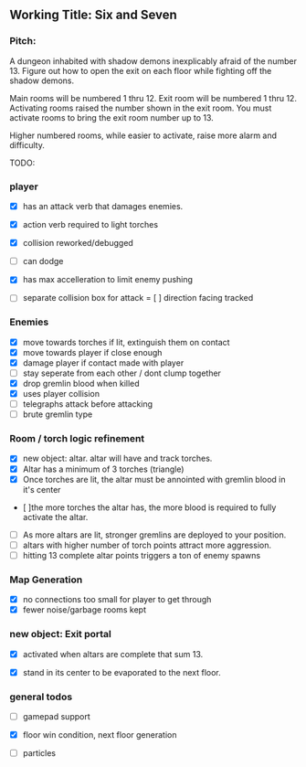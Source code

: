 
## Working Title: Six and Seven
### Pitch: 
A dungeon inhabited with shadow demons inexplicably afraid of the number 13. Figure out how to open the exit on each floor while fighting off the shadow demons.

Main rooms will be numbered 1 thru 12. Exit room will be numbered 1 thru 12. Activating rooms raised the number shown in the exit room. You must activate rooms to bring the exit room number up to 13.

Higher numbered rooms, while easier to activate, raise more alarm and difficulty.


TODO:
### player
- [x] has an attack verb that damages enemies.
- [x] action verb required to light torches
- [x] collision reworked/debugged
- [ ] can dodge
- [x] has max accelleration to limit enemy pushing
- [ ] separate collision box for attack
= [ ] direction facing tracked


### Enemies
- [x] move towards torches if lit, extinguish them on contact
- [x] move towards player if close enough
- [x] damage player if contact made with player
- [ ] stay seperate from each other / dont clump together
- [x] drop gremlin blood when killed
- [x] uses player collision
- [ ] telegraphs attack before attacking
- [ ] brute gremlin type

### Room / torch logic refinement
- [x] new object: altar. altar will have and track torches.
- [x] Altar has a minimum of 3 torches (triangle)
- [x] Once torches are lit, the altar must be annointed with gremlin blood in it's center
- [ ]the more torches the altar has, the more blood is required to fully activate the altar.
- [ ] As more altars are lit, stronger gremlins are deployed to your position.
- [ ] altars with higher number of torch points attract more aggression.
- [ ] hitting 13 complete altar points triggers a ton of enemy spawns

### Map Generation
- [x] no connections too small for player to get through
- [x] fewer noise/garbage rooms kept

### new object: Exit portal
- [x] activated when altars are complete that sum 13.
- [x] stand in its center to be evaporated to the next floor.


### general todos
- [ ] gamepad support
- [x] floor win condition, next floor generation
- [ ] particles


